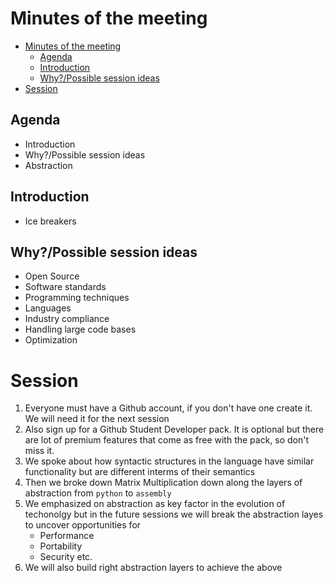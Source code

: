 # Minutes of the meeting
- [Minutes of the meeting](#minutes-of-the-meeting)
  - [Agenda](#agenda)
  - [Introduction](#introduction)
  - [Why?/Possible session ideas](#whypossible-session-ideas)
- [Session](#session)

## Agenda
- Introduction
- Why?/Possible session ideas
- Abstraction
  
## Introduction
- Ice breakers
  
## Why?/Possible session ideas
- Open Source
- Software standards
- Programming techniques
- Languages
- Industry compliance
- Handling large code bases
- Optimization

# Session
1. Everyone must have a Github account, if you don't have one create it. We will need it for the next session
2. Also sign up for a Github Student Developer pack. It is optional but there are lot of premium features that come as free with the pack, so don't miss it.
3. We spoke about how syntactic structures in the language have similar functionality but are different interms of their semantics
4. Then we broke down Matrix Multiplication down along the layers of abstraction from `python` to `assembly`
5. We emphasized on abstraction as key factor in the evolution of techonolgy but in the future sessions we will break the abstraction layes to uncover opportunities for
    - Performance
    - Portability
    - Security
    etc.
6. We will also build right abstraction layers to achieve the above
